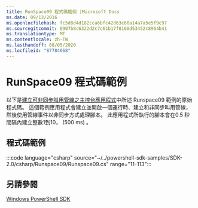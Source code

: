 ```yaml
---
title: RunSpace09 程式碼範例 |Microsoft Docs
ms.date: 09/13/2016
ms.openlocfilehash: fc5d8d4d182cca6bfc42d63c68a14a7a5e5f9c97
ms.sourcegitcommit: 0907b8c6322d2c7c61b17f8168d53452c8964b41
ms.translationtype: MT
ms.contentlocale: zh-TW
ms.lasthandoff: 08/05/2020
ms.locfileid: "87784668"
---
```

# <a name="runspace09-code-sample"></a>RunSpace09 程式碼範例

以下是[建立可非同步叫用管線之主控台應用程式](https://msdn.microsoft.com/198c1c94-2a06-457e-93ce-c0d910618e47)中所述 Runspace09 範例的原始程式碼。
這個範例應用程式會建立並開啟一個運行時、建立和非同步叫用管線，然後使用管線事件以非同步方式處理腳本。 此應用程式所執行的腳本會在0.5 秒間隔內建立整數1到10， (500 ms) 。

## <a name="code-sample"></a>程式碼範例

:::code language="csharp" source="~/../powershell-sdk-samples/SDK-2.0/csharp/Runspace09/Runspace09.cs" range="11-113":::

## <a name="see-also"></a>另請參閱

[Windows PowerShell SDK](../windows-powershell-reference.md)
